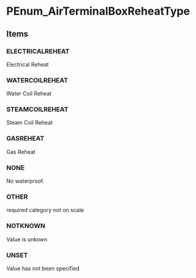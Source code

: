 # PEnum_AirTerminalBoxReheatType


<!-- end of short definition -->
## Items

### ELECTRICALREHEAT
Electrical Reheat

### WATERCOILREHEAT
Water Coil Reheat

### STEAMCOILREHEAT
Steam Coil Reheat

### GASREHEAT
Gas Reheat

### NONE
No waterproof.

### OTHER
required category not on scale

### NOTKNOWN
Value is unkown

### UNSET
Value has not been specified

